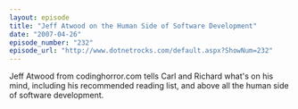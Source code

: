 ```yaml
---
layout: episode
title: "Jeff Atwood on the Human Side of Software Development"
date: "2007-04-26"
episode_number: "232"
episode_url: "http://www.dotnetrocks.com/default.aspx?ShowNum=232"
---
```


Jeff Atwood from codinghorror.com tells Carl and Richard what's on his mind, including his recommended reading list, and above all the human side of software development.
